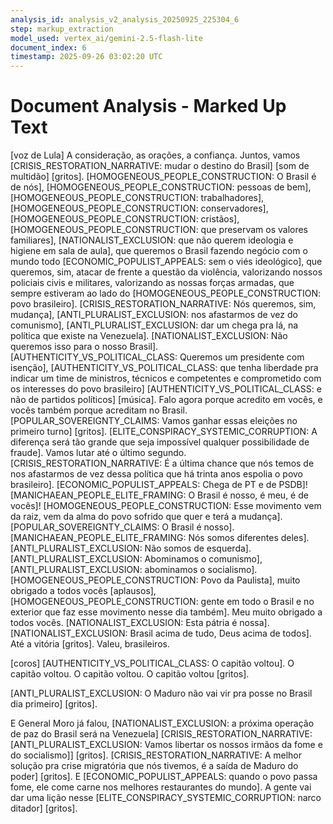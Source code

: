```yaml
---
analysis_id: analysis_v2_analysis_20250925_225304_6
step: markup_extraction
model_used: vertex_ai/gemini-2.5-flash-lite
document_index: 6
timestamp: 2025-09-26 03:02:20 UTC
---
```


# Document Analysis - Marked Up Text

[voz de Lula] A consideração, as orações, a confiança. Juntos, vamos [CRISIS_RESTORATION_NARRATIVE: mudar o destino do Brasil] [som de multidão] [gritos]. [HOMOGENEOUS_PEOPLE_CONSTRUCTION: O Brasil é de nós], [HOMOGENEOUS_PEOPLE_CONSTRUCTION: pessoas de bem], [HOMOGENEOUS_PEOPLE_CONSTRUCTION: trabalhadores], [HOMOGENEOUS_PEOPLE_CONSTRUCTION: conservadores], [HOMOGENEOUS_PEOPLE_CONSTRUCTION: cristãos], [HOMOGENEOUS_PEOPLE_CONSTRUCTION: que preservam os valores familiares], [NATIONALIST_EXCLUSION: que não querem ideologia e higiene em sala de aula], que queremos o Brasil fazendo negócio com o mundo todo [ECONOMIC_POPULIST_APPEALS: sem o viés ideológico], que queremos, sim, atacar de frente a questão da violência, valorizando nossos policiais civis e militares, valorizando as nossas forças armadas, que sempre estiveram ao lado do [HOMOGENEOUS_PEOPLE_CONSTRUCTION: povo brasileiro]. [CRISIS_RESTORATION_NARRATIVE: Nós queremos, sim, mudança], [ANTI_PLURALIST_EXCLUSION: nos afastarmos de vez do comunismo], [ANTI_PLURALIST_EXCLUSION: dar um chega pra lá, na política que existe na Venezuela]. [NATIONALIST_EXCLUSION: Não queremos isso para o nosso Brasil]. [AUTHENTICITY_VS_POLITICAL_CLASS: Queremos um presidente com isenção], [AUTHENTICITY_VS_POLITICAL_CLASS: que tenha liberdade pra indicar um time de ministros, técnicos e competentes e comprometido com os interesses do povo brasileiro] [AUTHENTICITY_VS_POLITICAL_CLASS: e não de partidos políticos] [música]. Falo agora porque acredito em vocês, e vocês também porque acreditam no Brasil. [POPULAR_SOVEREIGNTY_CLAIMS: Vamos ganhar essas eleições no primeiro turno] [gritos]. [ELITE_CONSPIRACY_SYSTEMIC_CORRUPTION: A diferença será tão grande que seja impossível qualquer possibilidade de fraude]. Vamos lutar até o último segundo. [CRISIS_RESTORATION_NARRATIVE: É a última chance que nós temos de nos afastarmos de vez dessa política que há trinta anos espolia o povo brasileiro]. [ECONOMIC_POPULIST_APPEALS: Chega de PT e de PSDB]! [MANICHAEAN_PEOPLE_ELITE_FRAMING: O Brasil é nosso, é meu, é de vocês]! [HOMOGENEOUS_PEOPLE_CONSTRUCTION: Esse movimento vem da raiz, vem da alma do povo sofrido que quer e terá a mudança]. [POPULAR_SOVEREIGNTY_CLAIMS: O Brasil é nosso]. [MANICHAEAN_PEOPLE_ELITE_FRAMING: Nós somos diferentes deles]. [ANTI_PLURALIST_EXCLUSION: Não somos de esquerda]. [ANTI_PLURALIST_EXCLUSION: Abominamos o comunismo], [ANTI_PLURALIST_EXCLUSION: abominamos o socialismo]. [HOMOGENEOUS_PEOPLE_CONSTRUCTION: Povo da Paulista], muito obrigado a todos vocês [aplausos], [HOMOGENEOUS_PEOPLE_CONSTRUCTION: gente em todo o Brasil e no exterior que faz esse movimento nesse dia também]. Meu muito obrigado a todos vocês. [NATIONALIST_EXCLUSION: Esta pátria é nossa]. [NATIONALIST_EXCLUSION: Brasil acima de tudo, Deus acima de todos]. Até a vitória [gritos]. Valeu, brasileiros.

[coros] [AUTHENTICITY_VS_POLITICAL_CLASS: O capitão voltou]. O capitão voltou. O capitão voltou. O capitão voltou [gritos].

[ANTI_PLURALIST_EXCLUSION: O Maduro não vai vir pra posse no Brasil dia primeiro] [gritos].

E General Moro já falou, [NATIONALIST_EXCLUSION: a próxima operação de paz do Brasil será na Venezuela] [CRISIS_RESTORATION_NARRATIVE: [ANTI_PLURALIST_EXCLUSION: Vamos libertar os nossos irmãos da fome e do socialismo]] [gritos]. [CRISIS_RESTORATION_NARRATIVE: A melhor solução pra crise migratória que nós tivemos, é a saída de Maduro do poder] [gritos]. E [ECONOMIC_POPULIST_APPEALS: quando o povo passa fome, ele come carne nos melhores restaurantes do mundo]. A gente vai dar uma lição nesse [ELITE_CONSPIRACY_SYSTEMIC_CORRUPTION: narco ditador] [gritos].